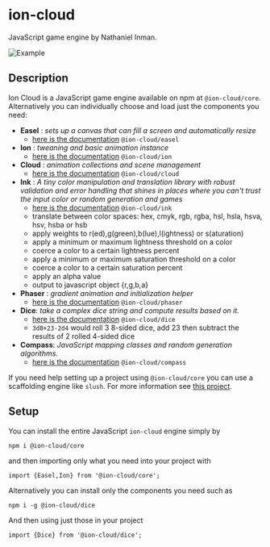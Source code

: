 # ion-cloud
JavaScript game engine by Nathaniel Inman.

![Example](https://media.giphy.com/media/1mhjCBjncfr37OiNd1/giphy.gif)

## Description
Ion Cloud is a JavaScript game engine available on npm at `@ion-cloud/core`. Alternatively you can individually choose and load just the components you need:
  - **Easel** : *sets up a canvas that can fill a screen and automatically resize*
    - [here is the documentation](https://github.com/ion-cloud/easel) `@ion-cloud/easel`
  - **Ion** : *tweaning and basic animation instance*
    - [here is the documentation](https://github.com/ion-cloud/ion) `@ion-cloud/ion`
  - **Cloud** : *animation collections and scene management*
    - [here is the documentation](https://github.com/ion-cloud/cloud) `@ion-cloud/cloud`
  - **Ink** : *A tiny color manipulation and translation library with robust validation and error handling that shines in places where you can't trust the input color or random generation and games*
    - [here is the documentation](https://github.com/ion-cloud/ink) `@ion-cloud/ink`
    - translate between color spaces: hex, cmyk, rgb, rgba, hsl, hsla, hsva, hsv, hsba or hsb
    - apply weights to r(ed),g(green),b(lue),l(ightness) or s(aturation)
    - apply a minimum or maximum lightness threshold on a color
    - coerce a color to a certain lightness percent
    - apply a minimum or maximum saturation threshold on a color
    - coerce a color to a certain saturation percent
    - apply an alpha value
    - output to javascript object {r,g,b,a}
  - **Phaser** : *gradient animation and initialization helper*
    - [here is the documentation](https://github.com/ion-cloud/phaser) `@ion-cloud/phaser`
  - **Dice**: *take a complex dice string and compute results based on it.*
    - [here is the documentation](https://github.com/ion-cloud/dice) `@ion-cloud/dice`
    - `3d8+23-2d4` would roll 3 8-sided dice, add 23 then subtract the results of 2 rolled 4-sided dice
  - **Compass**: *JavaScript mapping classes and random generation algorithms.*
    - [here is the documentation](https://github.com/ion-cloud/compass) `@ion-cloud/compass`

If you need help setting up a project using `@ion-cloud/core` you can use a scaffolding engine like `slush`. For more information see [this project](https://www.npmjs.com/package/slush-jugs).

## Setup
You can install the entire JavaScript `ion-cloud` engine simply by
```
npm i @ion-cloud/core
```
and then importing only what you need into your project with
```
import {Easel,Ion} from '@ion-cloud/core';
```
Alternatively you can install only the components you need such as 
```
npm i -g @ion-cloud/dice
```
And then using just those in your project
```
import {Dice} from '@ion-cloud/dice';
```
